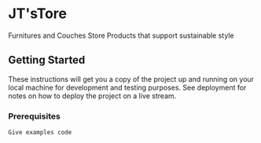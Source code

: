 # JT'sTore

Furnitures and Couches Store
Products that support sustainable style

## Getting Started

These instructions will get you a copy of the project up and running on your local machine for development
and testing purposes. See deployment for notes on how to deploy the project on a live stream.

### Prerequisites

```
Give examples code
```
